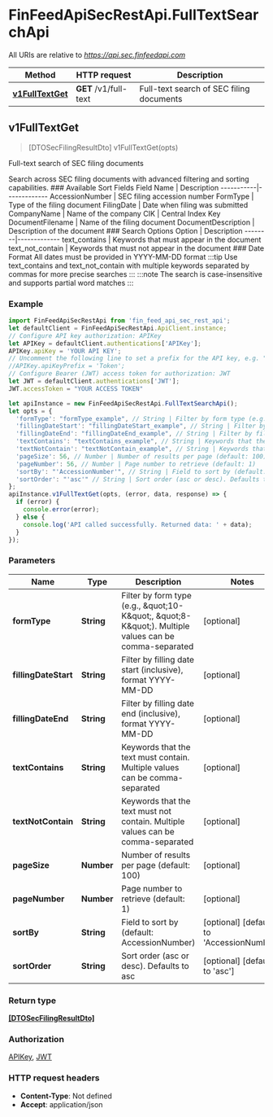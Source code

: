 # FinFeedApiSecRestApi.FullTextSearchApi

All URIs are relative to *https://api.sec.finfeedapi.com*

Method | HTTP request | Description
------------- | ------------- | -------------
[**v1FullTextGet**](FullTextSearchApi.md#v1FullTextGet) | **GET** /v1/full-text | Full-text search of SEC filing documents



## v1FullTextGet

> [DTOSecFilingResultDto] v1FullTextGet(opts)

Full-text search of SEC filing documents

Search across SEC filing documents with advanced filtering and sorting capabilities.  ### Available Sort Fields  Field Name | Description -----------|------------- AccessionNumber | SEC filing accession number FormType | Type of the filing document FilingDate | Date when filing was submitted CompanyName | Name of the company CIK | Central Index Key DocumentFilename | Name of the filing document DocumentDescription | Description of the document  ### Search Options  Option | Description --------|------------- text_contains | Keywords that must appear in the document text_not_contain | Keywords that must not appear in the document  ### Date Format All dates must be provided in YYYY-MM-DD format  :::tip Use text_contains and text_not_contain with multiple keywords separated by commas for more precise searches :::  :::note The search is case-insensitive and supports partial word matches :::

### Example

```javascript
import FinFeedApiSecRestApi from 'fin_feed_api_sec_rest_api';
let defaultClient = FinFeedApiSecRestApi.ApiClient.instance;
// Configure API key authorization: APIKey
let APIKey = defaultClient.authentications['APIKey'];
APIKey.apiKey = 'YOUR API KEY';
// Uncomment the following line to set a prefix for the API key, e.g. "Token" (defaults to null)
//APIKey.apiKeyPrefix = 'Token';
// Configure Bearer (JWT) access token for authorization: JWT
let JWT = defaultClient.authentications['JWT'];
JWT.accessToken = "YOUR ACCESS TOKEN"

let apiInstance = new FinFeedApiSecRestApi.FullTextSearchApi();
let opts = {
  'formType': "formType_example", // String | Filter by form type (e.g., \"10-K\", \"8-K\"). Multiple values can be comma-separated
  'fillingDateStart': "fillingDateStart_example", // String | Filter by filling date start (inclusive), format YYYY-MM-DD
  'fillingDateEnd': "fillingDateEnd_example", // String | Filter by filling date end (inclusive), format YYYY-MM-DD
  'textContains': "textContains_example", // String | Keywords that the text must contain. Multiple values can be comma-separated
  'textNotContain': "textNotContain_example", // String | Keywords that the text must not contain. Multiple values can be comma-separated
  'pageSize': 56, // Number | Number of results per page (default: 100)
  'pageNumber': 56, // Number | Page number to retrieve (default: 1)
  'sortBy': "'AccessionNumber'", // String | Field to sort by (default: AccessionNumber)
  'sortOrder': "'asc'" // String | Sort order (asc or desc). Defaults to asc
};
apiInstance.v1FullTextGet(opts, (error, data, response) => {
  if (error) {
    console.error(error);
  } else {
    console.log('API called successfully. Returned data: ' + data);
  }
});
```

### Parameters


Name | Type | Description  | Notes
------------- | ------------- | ------------- | -------------
 **formType** | **String**| Filter by form type (e.g., \&quot;10-K\&quot;, \&quot;8-K\&quot;). Multiple values can be comma-separated | [optional] 
 **fillingDateStart** | **String**| Filter by filling date start (inclusive), format YYYY-MM-DD | [optional] 
 **fillingDateEnd** | **String**| Filter by filling date end (inclusive), format YYYY-MM-DD | [optional] 
 **textContains** | **String**| Keywords that the text must contain. Multiple values can be comma-separated | [optional] 
 **textNotContain** | **String**| Keywords that the text must not contain. Multiple values can be comma-separated | [optional] 
 **pageSize** | **Number**| Number of results per page (default: 100) | [optional] 
 **pageNumber** | **Number**| Page number to retrieve (default: 1) | [optional] 
 **sortBy** | **String**| Field to sort by (default: AccessionNumber) | [optional] [default to &#39;AccessionNumber&#39;]
 **sortOrder** | **String**| Sort order (asc or desc). Defaults to asc | [optional] [default to &#39;asc&#39;]

### Return type

[**[DTOSecFilingResultDto]**](DTOSecFilingResultDto.md)

### Authorization

[APIKey](../README.md#APIKey), [JWT](../README.md#JWT)

### HTTP request headers

- **Content-Type**: Not defined
- **Accept**: application/json

